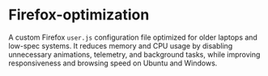 # Firefox-optimization
A custom Firefox `user.js` configuration file optimized for older laptops and low-spec systems.   It reduces memory and CPU usage by disabling unnecessary animations, telemetry, and background tasks,   while improving responsiveness and browsing speed on Ubuntu and Windows.
